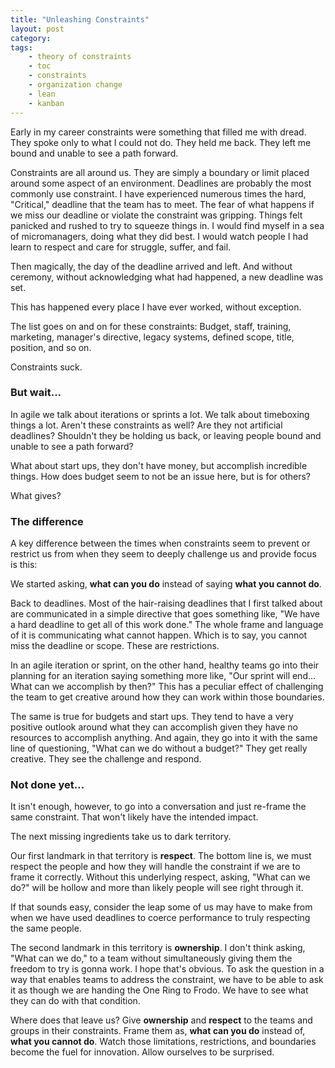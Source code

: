 ```yaml
---
title: "Unleashing Constraints"
layout: post
category:
tags:
    - theory of constraints
    - toc
    - constraints
    - organization change
    - lean
    - kanban
---
```

Early in my career constraints were something that filled me with dread. They spoke only to what I could not do. They
held me back. They left me bound and unable to see a path forward.

Constraints are all around us. They are simply a boundary or limit placed around some aspect of an environment.
Deadlines are probably the most commonly use constraint. I have experienced numerous times the hard, "Critical,"
deadline that the team has to meet. The fear of what happens if we miss our deadline or violate the constraint was
gripping. Things felt panicked and rushed to try to squeeze things in. I would find myself in a sea of micromanagers,
doing what they did best. I would watch people I had learn to respect and care for struggle, suffer, and fail.

Then magically, the day of the deadline arrived and left. And without ceremony, without acknowledging what had
happened, a new deadline was set.

This has happened every place I have ever worked, without exception.

The list goes on and on for these constraints: Budget, staff, training, marketing, manager's directive, legacy systems, 
defined scope, title, position, and so on.

Constraints suck.


### But wait...

In agile we talk about iterations or sprints a lot. We talk about timeboxing things a lot. Aren't these constraints as
well? Are they not artificial deadlines? Shouldn't they be holding us back, or leaving people bound and unable to see a
path forward?

What about start ups, they don't have money, but accomplish incredible things. How does budget seem to not be an issue
here, but is for others?

What gives?

### The difference

A key difference between the times when constraints seem to prevent or restrict us from when they seem to deeply
challenge us and provide focus is this:

We started asking, __what can you do__ instead of saying __what you cannot do__.

Back to deadlines. Most of the hair-raising deadlines that I first talked about are communicated in a simple directive
that goes something like, "We have a hard deadline to get all of this work done." The whole frame and language of
it is communicating what cannot happen. Which is to say, you cannot miss the deadline or scope. These are restrictions.

In an agile iteration or sprint, on the other hand, healthy teams go into their planning for an iteration saying
something more like, "Our sprint will end... What can we accomplish by then?" This has a peculiar effect of challenging
the team to get creative around how they can work within those boundaries.

The same is true for budgets and start ups. They tend to have a very positive outlook around what they can accomplish
given they have no resources to accomplish anything. And again, they go into it with the same line of questioning,
"What can we do without a budget?" They get really creative. They see the challenge and respond.

### Not done yet...

It isn't enough, however, to go into a conversation and just re-frame the same constraint. That won't likely have the
intended impact.

The next missing ingredients take us to dark territory.

Our first landmark in that territory is __respect__. The bottom line is, we must respect the people and how they will
handle the constraint if we are to frame it correctly. Without this underlying respect, asking, "What can we do?" will
be hollow and more than likely people will see right through it. 

If that sounds easy, consider the leap some of us may have to make from when we have used deadlines to coerce
performance to truly respecting the same people.

The second landmark in this territory is __ownership__. I don't think asking, "What can we do," to a team without
simultaneously giving them the freedom to try is gonna work. I hope that's obvious. To ask the question in a way that
enables teams to address the constraint, we have to be able to ask it as though we are handing the One Ring to Frodo.
We have to see what they can do with that condition.

Where does that leave us? Give __ownership__ and __respect__ to the teams and groups in their constraints. Frame them as, __what
can you do__ instead of, __what you cannot do__. Watch those limitations, restrictions, and boundaries become the fuel for
innovation. Allow ourselves to be surprised.






